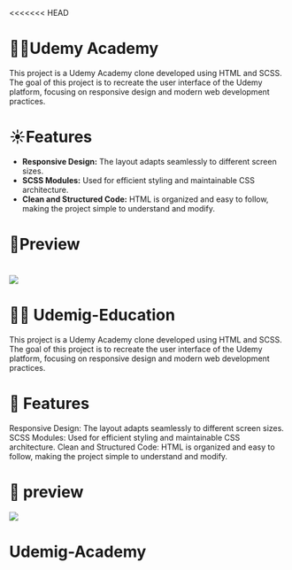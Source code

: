<<<<<<< HEAD
# 👨‍🏫Udemy Academy

This project is a Udemy Academy clone developed using HTML and SCSS. The goal of this project is to recreate the user interface of the Udemy platform, focusing on responsive design and modern web development practices.

# ☀️Features

- **Responsive Design:** The layout adapts seamlessly to different screen sizes.
- **SCSS Modules:** Used for efficient styling and maintainable CSS architecture.
- **Clean and Structured Code:** HTML is organized and easy to follow, making the project simple to understand and modify.

# 🐜Preview
![](./Scss-Web.gif)
=======
# 🌸🦋 Udemig-Education
This project is a Udemy Academy clone developed using HTML and SCSS. The goal of this project is to recreate the user interface of the Udemy platform, focusing on responsive design and modern web development practices.

# 📌 Features
Responsive Design: The layout adapts seamlessly to different screen sizes.
SCSS Modules: Used for efficient styling and maintainable CSS architecture.
Clean and Structured Code: HTML is organized and easy to follow, making the project simple to understand and modify.

# 👀 preview
![](./Scss-Web.gif)
>>>>>>> 
# Udemig-Academy
